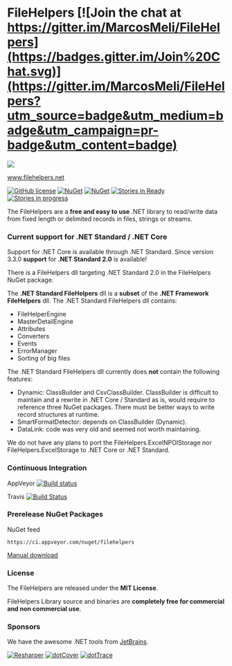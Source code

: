 # FileHelpers [![Join the chat at https://gitter.im/MarcosMeli/FileHelpers](https://badges.gitter.im/Join%20Chat.svg)](https://gitter.im/MarcosMeli/FileHelpers?utm_source=badge&utm_medium=badge&utm_campaign=pr-badge&utm_content=badge)

<a href="https://www.filehelpers.net"><img src="http://www.filehelpers.net/images/homepage.jpg"  /></a>

www.filehelpers.net

[![GitHub license](https://img.shields.io/github/license/MarcosMeli/FileHelpers.svg)](https://github.com/MarcosMeli/FileHelpers#license)
[![NuGet](https://img.shields.io/nuget/vpre/FileHelpers.svg)](https://www.nuget.org/packages/FileHelpers/) [![NuGet](https://img.shields.io/nuget/dt/FileHelpers.svg)](https://www.nuget.org/packages/FileHelpers/)
[![Stories in Ready](https://badge.waffle.io/MarcosMeli/FileHelpers.png?label=ready&title=Issues+Ready)](https://waffle.io/MarcosMeli/FileHelpers)
[![Stories in progress](https://badge.waffle.io/MarcosMeli/FileHelpers.png?label=in%20progress&title=Issues+In%20Progress)](https://waffle.io/MarcosMeli/FileHelpers)

  The FileHelpers are a **free and easy to use** .NET library to read/write data from fixed length or delimited records in files, strings or streams.

### Current support for .NET Standard / .NET Core

Support for .NET Core is available through .NET Standard.
Since version 3.3.0 **support** for **.NET Standard 2.0** is available!

There is a FileHelpers dll targeting .NET Standard 2.0 in the FileHelpers NuGet package.

The **.NET Standard FileHelpers** dll is a **subset** of the **.NET Framework FileHelpers** dll.
The .NET Standard FileHelpers dll contains:
* FileHelperEngine
* MasterDetailEngine
* Attributes
* Converters
* Events
* ErrorManager
* Sorting of big files

The .NET Standard FileHelpers dll currently does **not** contain the following features:
* Dynamic: ClassBuilder and CsvClassBuilder. ClassBuilder is difficult to maintain and a rewrite in
  .NET Core / Standard as is, would require to reference three NuGet packages. There must be better
  ways to write record structures at runtime.
* SmartFormatDetector: depends on ClassBuilder (Dynamic).
* DataLink: code was very old and seemed not worth maintaining.

We do not have any plans to port the FileHelpers.ExcelNPOIStorage nor FileHelpers.ExcelStorage to .NET Core or .NET Standard.

### Continuous Integration

AppVeyor [![Build status](https://ci.appveyor.com/api/projects/status/pi6ipa7wd4vqws35/branch/master?svg=true)](https://ci.appveyor.com/project/MarcosMeli/filehelpers/branch/master)

Travis [![Build Status](https://travis-ci.org/MarcosMeli/FileHelpers.svg?branch=master)](https://travis-ci.org/MarcosMeli/FileHelpers)

### Prerelease NuGet Packages

NuGet feed

    https://ci.appveyor.com/nuget/filehelpers

[Manual download](https://ci.appveyor.com/project/marcosmeli/filehelpers/build/artifacts)

### License

 The FileHelpers are released under the **MIT License**.

 FileHelpers Library source and binaries are **completely free for commercial and non commercial use**.

### Sponsors

 We have the awesome .NET tools from [JetBrains](http://www.jetbrains.com/).

[![Resharper](https://www.filehelpers.net/images/tools_resharper.gif)](http://www.jetbrains.com/resharper/)
[![dotCover](https://www.filehelpers.net//images/tools_dotcover.gif)](http://www.jetbrains.com/dotcover/)
[![dotTrace](https://www.filehelpers.net//images/tools_dottrace.gif)](http://www.jetbrains.com/dottrace/)
